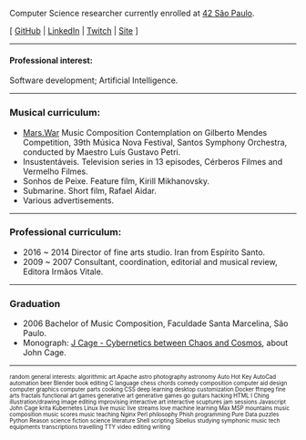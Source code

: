 Computer Science researcher currently enrolled at [42 São Paulo](www.42sp.org.br).

[ [GitHub](https://www.github.com/fde-capu) | [LinkedIn](https://www.linkedin.com/in/flaviocarrara/) | [Twitch](https://www.twitch.com/fde-capu) |  [Site](http://www.flaviocarrara.com) ]

---

#### Professional interest:

Software development; Artificial Intelligence.

---

### Musical curriculum:

- [Mars.War](https://github.com/fde-capu/fde-capu/blob/main/Flavio%20Carrara%20-%20Marte%20Guerra%20-%202004%20-%2010m28.mp3) Music Composition Contemplation on  Gilberto Mendes Competition, 39th Música Nova Festival, Santos Symphony Orchestra, conducted by Maestro Luís Gustavo Petri.
- Insustentáveis. Television series in 13 episodes, Cérberos Filmes and Vermelho Filmes.
- Sonhos de Peixe. Feature film, Kirill Mikhanovsky.
- Submarine. Short film, Rafael Aidar.
- Various advertisements.

---

### Professional curriculum:

- 2016 ~ 2014 Director of fine arts studio. Iran from Espírito Santo.
- 2009 ~ 2007 Consultant, coordination, editorial and musical review, Editora Irmãos Vitale.

---

### Graduation

- 2006 Bachelor of Music Composition, Faculdade Santa Marcelina, São Paulo.
- Monograph: [J Cage - Cybernetics between Chaos and Cosmos](https://github.com/fde-capu/fde-capu/blob/main/J-Cage.pdf), about John Cage.

---

<sub><sup>
random general interests:
algorithmic art
Apache
astro photography
astronomy
Auto Hot Key
AutoCad
automation
beer
Blender
book editing
C language
chess
chords
comedy
composition
computer aid design
computer graphics
computer parts
cooking
CSS
deep learning
desktop customization
Docker
ffmpeg
fine arts
fractals
functional art
games
generative art
generative games
go
guitars
hacking
HTML
I Ching
illustration/drawing
image editing
improvising
interactive art
interactive scuptures
jam sessions
Javascript
John Cage
krita
Kubernetes
Linux
live music
live streams
love
machine learning
Max MSP
mountains
music composition
music scores
music teaching
Nginx
Perl
philosophy
Phish
programming
Pure Data
puzzles
Python
Reason
science fiction
science literature
Shell scripting
Sibelius
studying
symphonic music
tech equipments
transcriptions
travelling
TTY
video editing
writing
</sup></sub>
